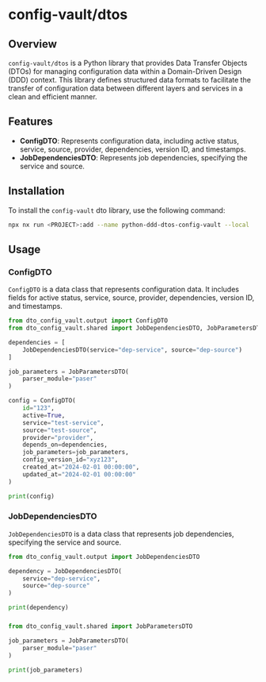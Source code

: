 # config-vault/dtos

## Overview

`config-vault/dtos` is a Python library that provides Data Transfer Objects (DTOs) for managing configuration data within a Domain-Driven Design (DDD) context. This library defines structured data formats to facilitate the transfer of configuration data between different layers and services in a clean and efficient manner.

## Features

- **ConfigDTO**: Represents configuration data, including active status, service, source, provider, dependencies, version ID, and timestamps.
- **JobDependenciesDTO**: Represents job dependencies, specifying the service and source.

## Installation

To install the `config-vault` dto library, use the following command:

```bash
npx nx run <PROJECT>:add --name python-ddd-dtos-config-vault --local
```

## Usage

### ConfigDTO

`ConfigDTO` is a data class that represents configuration data. It includes fields for active status, service, source, provider, dependencies, version ID, and timestamps.

```python
from dto_config_vault.output import ConfigDTO
from dto_config_vault.shared import JobDependenciesDTO, JobParametersDTO

dependencies = [
    JobDependenciesDTO(service="dep-service", source="dep-source")
]

job_parameters = JobParametersDTO(
    parser_module="paser"
)

config = ConfigDTO(
    id="123",
    active=True,
    service="test-service",
    source="test-source",
    provider="provider",
    depends_on=dependencies,
    job_parameters=job_parameters,
    config_version_id="xyz123",
    created_at="2024-02-01 00:00:00",
    updated_at="2024-02-01 00:00:00"
)

print(config)
```

### JobDependenciesDTO

`JobDependenciesDTO` is a data class that represents job dependencies, specifying the service and source.

```python
from dto_config_vault.output import JobDependenciesDTO

dependency = JobDependenciesDTO(
    service="dep-service",
    source="dep-source"
)

print(dependency)
```

### 

```python
from dto_config_vault.shared import JobParametersDTO

job_parameters = JobParametersDTO(
    parser_module="paser"
)

print(job_parameters)
```
